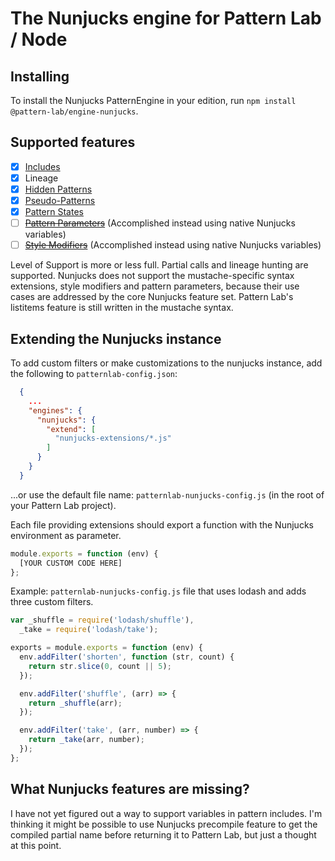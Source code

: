 # The Nunjucks engine for Pattern Lab / Node

## Installing

To install the Nunjucks PatternEngine in your edition, run `npm install @pattern-lab/engine-nunjucks`.

## Supported features

- [x] [Includes](https://patternlab.io/docs/including-patterns/)
- [x] Lineage
- [x] [Hidden Patterns](https://patternlab.io/docs/hiding-patterns-in-the-navigation/)
- [x] [Pseudo-Patterns](https://patternlab.io/docs/using-pseudo-patterns/)
- [x] [Pattern States](https://patternlab.io/docs/using-pattern-states/)
- [ ] ~~[Pattern Parameters](https://patternlab.io/docs/using-pattern-parameters/)~~ (Accomplished instead using native Nunjucks variables)
- [ ] ~~[Style Modifiers](https://github.com/pattern-lab/patternlab-node/issues/1177)~~ (Accomplished instead using native Nunjucks variables)

Level of Support is more or less full. Partial calls and lineage hunting are supported. Nunjucks does not support the mustache-specific syntax extensions, style modifiers and pattern parameters, because their use cases are addressed by the core Nunjucks feature set. Pattern Lab's listitems feature is still written in the mustache syntax.

## Extending the Nunjucks instance

To add custom filters or make customizations to the nunjucks instance, add the following to `patternlab-config.json`:

```json
  {
    ...
    "engines": {
      "nunjucks": {
        "extend": [
          "nunjucks-extensions/*.js"
        ]
      }
    }
  }
```

...or use the default file name: `patternlab-nunjucks-config.js` (in the root of your Pattern Lab project).

Each file providing extensions should export a function with the Nunjucks environment as parameter.

```js
module.exports = function (env) {
  [YOUR CUSTOM CODE HERE]
};
```

Example: `patternlab-nunjucks-config.js` file that uses lodash and adds three custom filters.

```js
var _shuffle = require('lodash/shuffle'),
  _take = require('lodash/take');

exports = module.exports = function (env) {
  env.addFilter('shorten', function (str, count) {
    return str.slice(0, count || 5);
  });

  env.addFilter('shuffle', (arr) => {
    return _shuffle(arr);
  });

  env.addFilter('take', (arr, number) => {
    return _take(arr, number);
  });
};
```

## What Nunjucks features are missing?

I have not yet figured out a way to support variables in pattern includes. I'm thinking it might be possible to use Nunjucks precompile feature to get the compiled partial name before returning it to Pattern Lab, but just a thought at this point.
